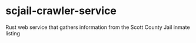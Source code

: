 # scjail-crawler-service
Rust web service that gathers information from the Scott County Jail inmate listing
